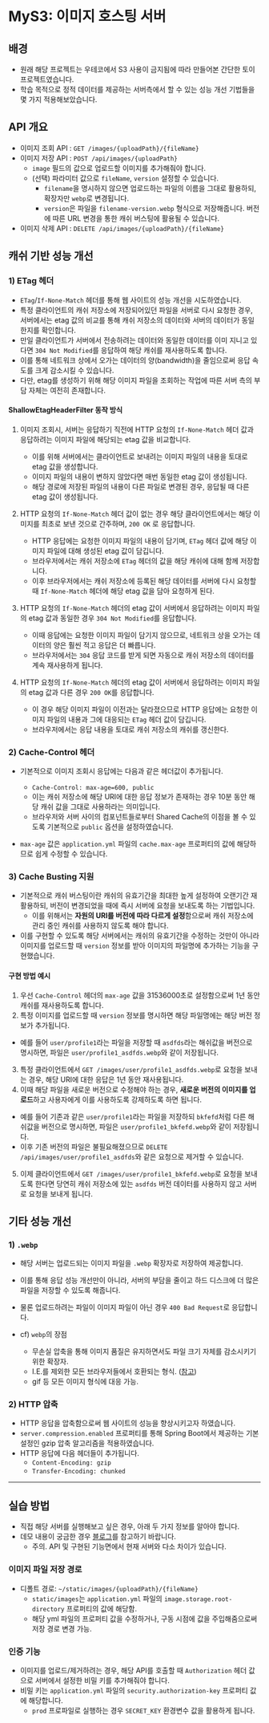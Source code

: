 # MyS3: 이미지 호스팅 서버

## 배경

- 원래 해당 프로젝트는 우테코에서 S3 사용이 금지됨에 따라 만들어본 간단한 토이 프로젝트였습니다.
- 학습 목적으로 정적 데이터를 제공하는 서버측에서 할 수 있는 성능 개선 기법들을 몇 가지 적용해보았습니다.

## API 개요

- 이미지 조회 API : `GET /images/{uploadPath}/{fileName}`
- 이미지 저장 API : `POST /api/images/{uploadPath}`
    - `image` 필드의 값으로 업로드할 이미지를 추가해줘야 합니다.
    - (선택) 파라미터 값으로 `fileName`, `version` 설정할 수 있습니다.
        - `filename`을 명시하지 않으면 업로드하는 파일의 이름을 그대로 활용하되, 확장자만 `webp`로 변경됩니다.
        - `version`은 파일을 `filename-version.webp` 형식으로 저장해줍니다. 버전에 따른 URL 변경을 통한 캐쉬 버스팅에 활용될 수 있습니다.
- 이미지 삭제 API : `DELETE /api/images/{uploadPath}/{fileName}`

## 캐쉬 기반 성능 개선

### 1) ETag 헤더

- `ETag`/`If-None-Match` 헤더를 통해 웹 사이트의 성능 개선을 시도하였습니다.
- 특정 클라이언트의 캐쉬 저장소에 저장되어있던 파일을 서버로 다시 요청한 경우, 서버에서는 etag 값의 비교를 통해 캐쉬 저장소의 데이터와 서버의 데이터가 동일한지를 확인합니다.
- 만일 클라이언트가 서버에서 전송하려는 데이터와 동일한 데이터를 이미 지니고 있다면 `304 Not Modified`를 응답하여 해당 캐쉬를 재사용하도록 합니다.
- 이를 통해 네트워크 상에서 오가는 데이터의 양(bandwidth)을 줄임으로써 응답 속도를 크게 감소시킬 수 있습니다.
- 다만, etag를 생성하기 위해 해당 이미지 파일을 조회하는 작업에 따른 서버 측의 부담 자체는 여전히 존재합니다.

#### ShallowEtagHeaderFilter 동작 방식

1. 이미지 조회시, 서버는 응답하기 직전에 HTTP 요청의 `If-None-Match` 헤더 값과 응답하려는 이미지 파일에 해당되는 etag 값을 비교합니다.
    - 이를 위해 서버에서는 클라이언트로 보내려는 이미지 파일의 내용을 토대로 etag 값을 생성합니다.
    - 이미지 파일의 내용이 변하지 않았다면 매번 동일한 etag 값이 생성됩니다.
    - 해당 경로에 저장된 파일의 내용이 다른 파일로 변경된 경우, 응답될 때 다른 etag 값이 생성됩니다.

2. HTTP 요청의 `If-None-Match` 헤더 값이 없는 경우 해당 클라이언트에서는 해당 이미지를 최초로 보낸 것으로 간주하며, `200 OK` 로 응답합니다.
    - HTTP 응답에는 요청한 이미지 파일의 내용이 담기며, `ETag` 헤더 값에 해당 이미지 파일에 대해 생성된 etag 값이 담깁니다.
    - 브라우저에서는 캐쉬 저장소에 `ETag` 헤더의 값을 해당 캐쉬에 대해 함께 저장합니다.
    - 이후 브라우저에서는 캐쉬 저장소에 등록된 해당 데이터를 서버에 다시 요청할 때 `If-None-Match` 헤더에 해당 etag 값을 담아 요청하게 된다.

3. HTTP 요청의 `If-None-Match` 헤더의 etag 값이 서버에서 응답하려는 이미지 파일의 etag 값과 동일한 경우 `304 Not Modified`를 응답합니다.
    - 이때 응답에는 요청한 이미지 파일이 담기지 않으므로, 네트워크 상을 오가는 데이터의 양은 훨씬 적고 응답은 더 빠릅니다.
    - 브라우저에서는 `304` 응답 코드를 받게 되면 자동으로 캐쉬 저장소의 데이터를 계속 재사용하게 됩니다.

4. HTTP 요청의 `If-None-Match` 헤더의 etag 값이 서버에서 응답하려는 이미지 파일의 etag 값과 다른 경우 `200 OK`를 응답합니다.
    - 이 경우 해당 이미지 파일이 이전과는 달라졌으므로 HTTP 응답에는 요청한 이미지 파일의 내용과 그에 대응되는 `ETag` 헤더 값이 담깁니다.
    - 브라우저에서는 응답 내용을 토대로 캐쉬 저장소의 캐쉬를 갱신한다.

### 2) Cache-Control 헤더

- 기본적으로 이미지 조회시 응답에는 다음과 같은 헤더값이 추가됩니다.
  - `Cache-Control: max-age=600, public`
  - 이는 캐쉬 저장소에 해당 URI에 대한 응답 정보가 존재하는 경우 10분 동안 해당 캐쉬 값을 그대로 사용하라는 의미입니다.
  - 브라우저와 서버 사이의 컴포넌트들로부터 Shared Cache의 이점을 볼 수 있도록 기본적으로 `public` 옵션을 설정하였습니다.

- `max-age` 값은 `application.yml` 파일의 `cache.max-age` 프로퍼티의 값에 해당하므로 쉽게 수정할 수 있습니다.

### 3) Cache Busting 지원

- 기본적으로 캐쉬 버스팅이란 캐쉬의 유효기간을 최대한 높게 설정하여 오랜기간 재활용하되, 버전이 변경되었을 때에 즉시 서버에 요청을 보내도록 하는 기법입니다.
  - 이를 위해서는 **자원의 URI를 버전에 따라 다르게 설정**함으로써 캐쉬 저장소에 관리 중인 캐쉬를 사용하지 않도록 해야 합니다.
- 이를 구현할 수 있도록 해당 서버에서는 캐쉬의 유효기간을 수정하는 것만이 아니라 이미지를 업로드할 때 `version` 정보를 받아 이미지의 파일명에 추가하는 기능을 구현했습니다.

#### 구현 방법 예시

1. 우선 `Cache-Control` 헤더의 `max-age` 값을 31536000초로 설정함으로써 1년 동안 캐쉬를 재사용하도록 합니다.
2. 특정 이미지를 업로드할 때 `version` 정보를 명시하면 해당 파일명에는 해당 버전 정보가 추가됩니다.
  - 예를 들어 `user/profile1`라는 파일을 저장할 때 `asdfds`라는 해쉬값을 버전으로 명시하면, 파일은 `user/profile1_asdfds.webp`와 같이 저장됩니다.
3. 특정 클라이언트에서 `GET /images/user/profile1_asdfds.webp`로 요청을 보내는 경우, 해당 URI에 대한 응답은 1년 동안 재사용됩니다.
4. 이때 해당 파일을 새로운 버전으로 수정해야 하는 경우, **새로운 버전의 이미지를 업로드**하고 사용자에게 이를 사용하도록 강제하도록 하면 됩니다.
  - 예를 들어 기존과 같은 `user/profile1`라는 파일을 저장하되 `bkfefd`처럼 다른 해쉬값을 버전으로 명시하면, 파일은 `user/profile1_bkfefd.webp`와 같이 저장됩니다.
  - 이후 기존 버전의 파일은 불필요해졌으므로 `DELETE /api/images/user/profile1_asdfds`와 같은 요청으로 제거할 수 있습니다.
5. 이제 클라이언트에서 `GET /images/user/profile1_bkfefd.webp`로 요청을 보내도록 한다면 당연히 캐쉬 저장소에 있는 `asdfds` 버전 데이터를 사용하지 않고 서버로 요청을 보내게 됩니다.

## 기타 성능 개선

### 1) `.webp`

- 해당 서버는 업로드되는 이미지 파일을 `.webp` 확장자로 저장하여 제공합니다.
- 이를 통해 응답 성능 개선만이 아니라, 서버의 부담을 줄이고 하드 디스크에 더 많은 파일을 저장할 수 있도록 해줍니다.
- 물론 업로드하려는 파일이 이미지 파일이 아닌 경우 `400 Bad Request`로 응답합니다.

- cf) `webp`의 장점
    - 무손실 압축을 통해 이미지 품질은 유지하면서도 파일 크기 자체를 감소시키기 위한 확장자.
    - I.E.를 제외한 모든 브라우저들에서 호환되는 형식. ([참고](https://caniuse.com/webp))
    - gif 등 모든 이미지 형식에 대응 가능.
    
### 2) HTTP 압축

- HTTP 응답을 압축함으로써 웹 사이트의 성능을 향상시키고자 하였습니다.
- `server.compression.enabled` 프로퍼티를 통해 Spring Boot에서 제공하는 기본 설정인 gzip 압축 알고리즘을 적용하였습니다.
- HTTP 응답에 다음 헤더들이 추가됩니다.
    - `Content-Encoding: gzip`
    - `Transfer-Encoding: chunked`

---

## 실습 방법

- 직접 해당 서버를 실행해보고 싶은 경우, 아래 두 가지 정보를 알아야 합니다.
- 데모 내용이 궁금한 경우 [블로그](https://bugoverdose.github.io/development/image-hosting-server-toy-project/)를 참고하기 바랍니다.
    - 주의. API 및 구현된 기능면에서 현재 서버와 다소 차이가 있습니다.

### 이미지 파일 저장 경로

- 디폴트 경로: `~/static/images/{uploadPath}/{fileName}`
    - `static/images`는 `application.yml` 파일의 `image.storage.root-directory` 프로퍼티의 값에 해당함.
    - 해당 yml 파일의 프로퍼티 값을 수정하거나, 구동 시점에 값을 주입해줌으로써 저장 경로 변경 가능.

### 인증 기능

- 이미지를 업로드/제거하려는 경우, 해당 API를 호출할 때 `Authorization` 헤더 값으로 서버에서 설정한 비밀 키를 추가해줘야 합니다.
- 비밀 키는 `application.yml` 파일의 `security.authorization-key` 프로퍼티 값에 해당합니다.
    - `prod` 프로파일로 실행하는 경우 `SECRET_KEY` 환경변수 값을 활용하게 됩니다.

